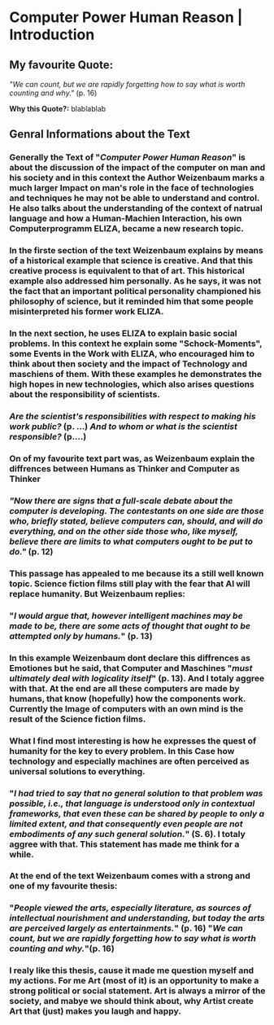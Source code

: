 # Computer Power Human Reason | Introduction

## **My favourite Quote:**

*"We can count,  but we are rapidly forgetting how to say what is worth counting and why."* (p. 16) 

**Why this Quote?:**
blablablab

## **Genral Informations about the Text**

### Generally the Text of "*Computer Power Human Reason*" is about the discussion of the impact of the computer on man and his society and in this context the Author Weizenbaum marks a much larger Impact on man's role in the face of technologies and techniques he may not be able to understand and control. He also talks about the understanding of the context of natrual language and how a Human-Machien Interaction, his own Computerprogramm ELIZA, became a new research topic.
### In the firste section of the text Weizenbaum explains by means of a historical example that science is creative. And that this creative process is equivalent to that of art. This historical example also addressed him personally. As he says, it was not the fact that an important political personality championed his philosophy of science, but it reminded him that some people misinterpreted his former work ELIZA. 
### In the next section, he uses ELIZA to explain basic social problems. In this context he explain some "Schock-Moments", some Events in the Work with ELIZA, who encouraged him to think about then society and the impact of Technology and maschiens of them. With these examples he demonstrates the high hopes in new technologies, which also arises questions about the responsibility of scientists. 

### *Are  the scientist's responsibilities with respect to making his  work public?* (p. ...)                                                 *And  to  whom or what  is  the  scientist responsible?* (p....)

### **On of my favourite text part was, as Weizenbaum explain the diffrences between Humans as Thinker and Computer as Thinker**

### *"Now there are signs that a full-scale debate about the computer is developing. The contestants on one side are those who, briefly stated, believe computers can, should, and will do everything, and on the other side those who, like myself, believe there are limits to what computers ought to be put to do."* (p. 12)

### This passage has appealed to me because its a still well known topic. Science fiction films still play with the fear that AI will replace humanity. But Weizenbaum replies:    
### "*I would argue that, however intelligent machines may be made to be, there are some acts of thought that ought to be attempted only by humans.*" (p. 13)
### In this example Weizenbaum dont declare this diffrences as Emotiones but he said, that Computer and Maschines "*must ultimately deal with logicality itself*" (p. 13). And I totaly aggree with that. At the end are all these computers are made by humans, that know (hopefully) how the components work. Currently the Image of computers with an own mind is the result of the Science fiction films.
### What I find most interesting is how he expresses the quest of humanity for the key to every problem. In this Case how technology and especially machines are often perceived as universal solutions to everything. 
### "*I  had tried to say that no general solution to that problem was possible, i.e., that language is understood only in contextual frameworks,  that even these can be shared by people to only a  limited extent, and that consequently even people are not embodiments of any such general solution.*" (S. 6). I totaly aggree with that. This statement has made me think for a while.

### At the end of the text Weizenbaum comes with a strong and one of my favourite thesis:
### "*People viewed the arts, especially literature, as sources of intellectual nourishment and understanding, but today the arts are perceived largely as entertainments.*" (p. 16) "*We can count, but we are rapidly forgetting how to say what is worth counting and why.*"(p. 16) 
### I realy like this thesis, cause it made me question myself and my actions. For me Art (most of it) is an opportunity to make a strong political or social statement. Art is always a mirror of the society, and mabye we should think about, why Artist create Art that (just) makes you laugh and happy. 
